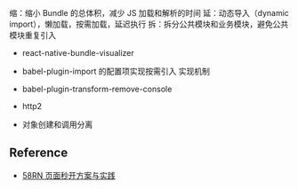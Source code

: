 缩：缩小 Bundle 的总体积，减少 JS 加载和解析的时间
延：动态导入（dynamic import），懒加载，按需加载，延迟执行
拆：拆分公共模块和业务模块，避免公共模块重复引入

- react-native-bundle-visualizer

- babel-plugin-import 的配置项实现按需引入 实现机制
- babel-plugin-transform-remove-console

- http2

- 对象创建和调用分离

## Reference

- [58RN 页面秒开方案与实践](https://segmentfault.com/a/1190000040319692)
